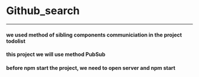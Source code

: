 # Github_search
----------------------------------
#### we used method of sibling components communiciation in the project todolist
#### this project we will use method PubSub
#### before npm start the project, we need to open server and npm start
